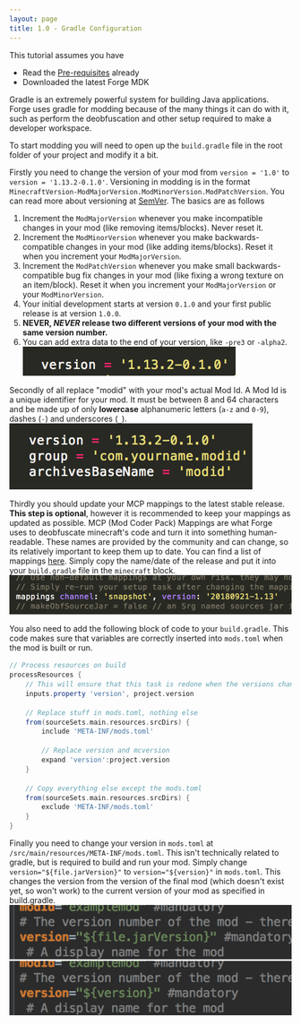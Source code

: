 ```yaml
---
layout: page
title: 1.0 - Gradle Configuration
---
```

This tutorial assumes you have
- Read the [Pre-requisites](https://cadiboo.github.io/tutorials/Pre-requisites) already
- Downloaded the latest Forge MDK  

Gradle is an extremely powerful system for building Java applications. Forge uses gradle for modding because of the many things it can do with it, such as perform the deobfuscation and other setup required to make a developer workspace.

To start modding you will need to open up the `build.gradle` file in the root folder of your project and modify it a bit.

Firstly you need to change the version of your mod from `version = '1.0'` to `version = '1.13.2-0.1.0'`. Versioning in modding is in the format `MinecraftVersion-ModMajorVersion.ModMinorVersion.ModPatchVersion`. You can read more about versioning at [SemVer](https://semver.org). The basics are as follows  
1) Increment the `ModMajorVersion` whenever you make incompatible changes in your mod (like removing items/blocks). Never reset it.  
2) Increment the `ModMinorVersion` whenever you make backwards-compatible changes in your mod (like adding items/blocks). Reset it when you increment your `ModMajorVersion`.  
3) Increment the `ModPatchVersion` whenever you make small backwards-compatible bug fix changes in your mod (like fixing a wrong texture on an item/block). Reset it when you increment your `ModMajorVersion` or your `ModMinorVersion`.  
4) Your initial development starts at version `0.1.0` and your first public release is at version `1.0.0`.  
5) **NEVER, *NEVER* release two different versions of your mod with the same version number.**  
6) You can add extra data to the end of your version, like `-pre3` or `-alpha2`.  
![Version](/tutorials/1.13.2/forge/1.0-gradle-configuration/version.png "Version")

Secondly of all replace "modid" with your mod's actual Mod Id. A Mod Id is a unique identifier for your mod. It must be between 8 and 64 characters and be made up of only **lowercase** alphanumeric letters (`a-z` and `0-9`), dashes (`-`) and underscores (`_`).
![modid](/tutorials/1.13.2/forge/1.0-gradle-configuration/modid.png "modid")

Thirdly you should update your MCP mappings to the latest stable release. **This step is optional**, however it is recommended to keep your mappings as updated as possible. MCP (Mod Coder Pack) Mappings are what Forge uses to deobfuscate minecraft's code and turn it into something human-readable. These names are provided by the community and can change, so its relatively important to keep them up to date. You can find a list of mappings [here](http://export.mcpbot.bspk.rs). Simply copy the name/date of the release and put it into your `build.gradle` file in the `minecraft` block.
![MCP Mappings](/tutorials/1.13.2/forge/1.0-gradle-configuration/mcp-mappings.png "MCP Mappings")

You also need to add the following block of code to your `build.gradle`. This code makes sure that variables are correctly inserted into `mods.toml` when the mod is built or run. 
```groovy
// Process resources on build
processResources {
	// This will ensure that this task is redone when the versions change.
	inputs.property 'version', project.version

	// Replace stuff in mods.toml, nothing else
	from(sourceSets.main.resources.srcDirs) {
		include 'META-INF/mods.toml'

		// Replace version and mcversion
		expand 'version':project.version
	}

	// Copy everything else except the mods.toml
	from(sourceSets.main.resources.srcDirs) {
		exclude 'META-INF/mods.toml'
	}
}
```


Finally you need to change your version in `mods.toml` at `/src/main/resources/META-INF/mods.toml`. This isn't technically related to gradle, but is required to build and run your mod. Simply change `version="${file.jarVersion}"` to `version="${version}"` in `mods.toml`. This changes the version from the version of the final mod (which doesn't exist yet, so won't work) to the current version of your mod as specified in build.gradle.
![mods.toml](/tutorials/1.13.2/forge/1.0-gradle-configuration/toml0.png "mods.toml")
![mods.toml](/tutorials/1.13.2/forge/1.0-gradle-configuration/toml1.png "mods.toml")

